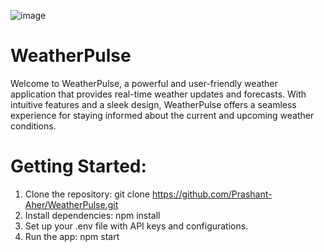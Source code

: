 
![image](https://github.com/Prashant-Aher/WeatherPulse/assets/131543229/a7c9b528-b9eb-406d-a159-02c6b4b7ca64)



# WeatherPulse
Welcome to WeatherPulse, a powerful and user-friendly weather application that provides real-time weather updates and forecasts. With intuitive features and a sleek design, WeatherPulse offers a seamless experience for staying informed about the current and upcoming weather conditions.

# Getting Started:

1. Clone the repository: git clone https://github.com/Prashant-Aher/WeatherPulse.git
2. Install dependencies: npm install
3. Set up your .env file with API keys and configurations.
4. Run the app: npm start
